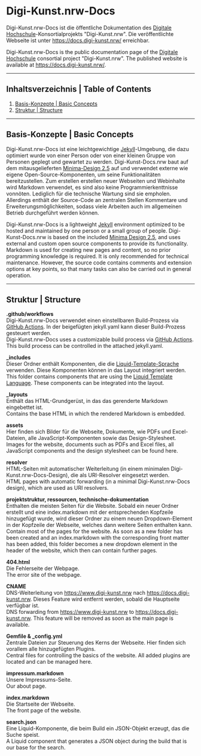 # Digi-Kunst.nrw-Docs

Digi-Kunst.nrw-Docs ist die öffentliche Dokumentation des [Digitale Hochschule](https://www.dh.nrw/)-Konsortialprojekts "Digi-Kunst.nrw".
Die veröffentlichte Webseite ist unter <https://docs.digi-kunst.nrw/> erreichbar.

Digi-Kunst.nrw-Docs is the public documentation page of the [Digitale Hochschule](https://www.dh.nrw/) consortial project "Digi-Kunst.nrw".
The published website is available at <https://docs.digi-kunst.nrw/>.

----

## Inhaltsverzeichnis | Table of Contents

1. [Basis-Konzepte | Basic Concepts](#basis-konzepte--basic-concepts)
2. [Struktur | Structure](#struktur--structure)

----

## Basis-Konzepte | Basic Concepts

Digi-Kunst.nrw-Docs ist eine leichtgewichtige [Jekyll](https://jekyllrb.com/)-Umgebung, die dazu optimiert wurde von einer Person oder von einer kleinen Gruppe von Personen geplegt und gewartet zu werden. Digi-Kunst-Docs.nrw baut auf dem mitausgelieferten [Minima-Design 2.5](https://github.com/jekyll/minima/blob/v2.5.0/README.md) auf und verwendet externe wie eigene Open-Source-Komponenten, um seine Funktionalitäten bereitzustellen. Zum erstellen erstellen neuer Webseiten und Webinhalte wird Markdown verwendet, es sind also keine Programmierkenttnisse vonnöten. Lediglich für die technische Wartung sind sie empholen. Allerdings enthält der Source-Code an zentralen Stellen Kommentare und Erweiterungsmöglichkeiten, sodass viele Arbeiten auch im allgemeinen Betrieb durchgeführt werden können.

Digi-Kunst.nrw-Docs is a lightweight [Jekyll](https://jekyllrb.com/) environment optimized to be hosted and maintained by one person or a small group of people. Digi-Kunst-Docs.nrw is based on the included [Minima Design 2.5](https://github.com/jekyll/minima/blob/v2.5.0/README.md), and uses external and custom open source components to provide its functionality. Markdown is used for creating new pages and content, so no prior programming knowledge is required. It is only recommended for technical maintenance. However, the source code contains comments and extension options at key points, so that many tasks can also be carried out in general operation.

----

## Struktur | Structure

**.github/workflows**  
Digi-Kunst.nrw-Docs verwendet einen einstellbaren Build-Prozess via [GitHub Actions](https://github.com/features/actions). In der beigefügten jekyll.yaml kann dieser Build-Prozess gesteuert werden.  
Digi-Kunst.nrw-Docs uses a customizable build process via [GitHub Actions](https://github.com/features/actions). This build process can be controlled in the attached jekyll.yaml.

**_includes**  
Dieser Ordner enthält Komponenten, die die [Liquid-Template-Sprache](https://shopify.github.io/liquid/basics/introduction/) verwenden. Diese Komponenten können in das Layout integriert werden.  
This folder contains components that are using the [Liquid Template Language](https://shopify.github.io/liquid/basics/introduction/). These components can be integrated into the layout.

**_layouts**  
Enthält das HTML-Grundgerüst, in das das gerenderte Markdown eingebettet ist.  
Contains the base HTML in which the rendered Markdown is embedded.

**assets**  
Hier finden sich Bilder für die Webseite, Dokumente, wie PDFs und Excel-Dateien, alle JavaScript-Komponenten sowie das Design-Stylesheet.  
Images for the website, documents such as PDFs and Excel files, all JavaScript components and the design stylesheet can be found here.

**resolver**  
HTML-Seiten mit automatischer Weiterleitung (in einem minimalen Digi-Kunst.nrw-Docs-Design), die als URI-Resolver eingesetzt werden.  
HTML pages with automatic forwarding (in a minimal Digi-Kunst.nrw-Docs design), which are used as URI resolvers.

**projektstruktur, ressourcen, technische-dokumentation**  
Enthalten die meisten Seiten für die Website. Sobald ein neuer Ordner erstellt und eine index.markdown mit der entsprechenden Kopfzeile hinzugefügt wurde, wird dieser Ordner zu einem neuen Dropdown-Element in der Kopfzeile der Webseite, welches dann weitere Seiten enthalten kann.  
Contain most of the pages for the website. As soon as a new folder has been created and an index.markdown with the corresponding front matter has been added, this folder becomes a new dropdown element in the header of the website, which then can contain further pages.

**404.html**  
Die Fehlerseite der Webpage.  
The error site of the webpage.

**CNAME**  
DNS-Weiterleitung von <https://www.digi-kunst.nrw> nach <https://docs.digi-kunst.nrw>. Dieses Feature wird entfernt werden, sobald die Hauptseite verfügbar ist.  
DNS forwarding from <https://www.digi-kunst.nrw> to <https://docs.digi-kunst.nrw>. This feature will be removed as soon as the main page is available.

**Gemfile & _config.yml**  
Zentrale Dateien zur Steuerung des Kerns der Webseite. Hier finden sich vorallem alle hinzugefügten Plugins.  
Central files for controlling the basics of the website. All added plugins are located and can be managed here.

**impressum.markdown**  
Unsere Impressums-Seite.  
Our about page.

**index.markdown**  
Die Startseite der Webseite.  
The front page of the website.

**search.json**  
Eine Liquid-Komponente, die beim Build ein JSON-Objekt erzeugt, das die Suche speist.  
A Liquid component that generates a JSON object during the build that is our base for the search.
